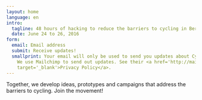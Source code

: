 ```yaml
---
layout: home
language: en
intro:
  tagline: 48 hours of hacking to reduce the barriers to cycling in Berlin
  date: June 24 to 26, 2016
form:
  email: Email address
  submit: Receive updates!
  smallprint: Your email will only be used to send you updates about CycleHack Berlin.
    We use Mailchimp to send out updates. See their <a href='http://mailchimp.com/legal/privacy/'
    target='_blank'>Privacy Policy</a>.
---
```


Together, we develop ideas, prototypes and campaigns that address the barriers to cycling. Join the movement!

